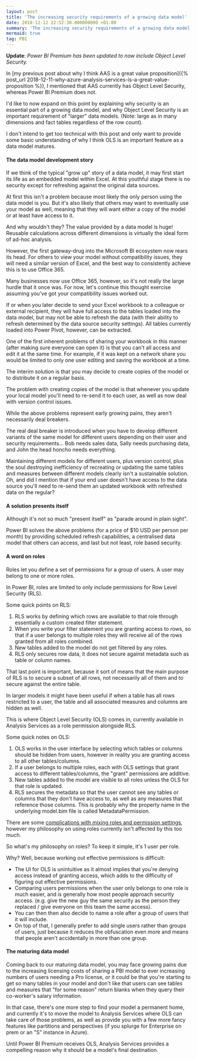 ```yaml
---
layout: post
title: 'The increasing security requirements of a growing data model'
date: 2018-12-12 22:52:30.000000000 +01:00
summary: 'The increasing security requirements of a growing data model'
mermaid: true
tag: PBI
---
```

**Update**: *Power BI Premium has been updated to now include Object Level Security.*

In [my previous post about why I think AAS is a great value proposition]({% post_url 2018-12-11-why-azure-analysis-services-is-a-great-value-proposition %}), I mentioned that AAS currently has Object Level Security, whereas Power BI Premium does not. 

I'd like to now expand on this point by explaining why security is an essential part of a growing data model, and why Object Level Security is an important requirement of "larger" data models. (Note: large as in many dimensions and fact tables regardless of the row count).

I don't intend to get too technical with this post and only want to provide some basic understanding of why I think OLS is an important feature as a data model matures.

#### The data model development story

If we think of the typical "grow up" story of a data model, it may first start its life as an embedded model within Excel. At this youthful stage there is no security except for refreshing against the original data sources.

At first this isn't a problem because most likely the only person using the data model is you. But it's also likely that others may want to eventually use your model as well, meaning that they will want either a copy of the model or at least have access to it.

And why wouldn't they? The value provided by a data model is huge! Reusable calculations across different dimensions is virtually the ideal form of ad-hoc analysis.

However, the first gateway-drug into the Microsoft BI ecosystem now rears its head. For others to view your model without compatibility issues, they will need a similar version of Excel, and the best way to consistently achieve this is to use Office 365.

Many businesses now use Office 365, however, so it's not really the large hurdle that it once was. For now, let's continue this thought exercise assuming you've got your compatibility issues worked out.

If or when you later decide to send your Excel workbook to a colleague or external recipient, they will have full access to the tables loaded into the data model, but may not be able to refresh the data (with their ability to refresh determined by the data source security settings). All tables currently loaded into Power Pivot, however, can be extracted.

One of the first inherent problems of sharing your workbook in this manner (after making sure everyone can open it) is that you can't all access and edit it at the same time. For example, if it was kept on a network share you would be limited to only one user editing and saving the workbook at a time.

The interim solution is that you may decide to create copies of the model or to distribute it on a regular basis.

The problem with creating copies of the model is that whenever you update your local model you'll need to re-send it to each user, as well as now deal with version control issues.

While the above problems represent early growing pains, they aren't necessarily deal breakers.

The real deal breaker is introduced when you have to develop different variants of the same model for different users depending on their user and security requirements... Bob needs sales data, Sally needs purchasing data, and John the head honcho needs everything.

Maintaining different models for different users, plus version control, plus the soul destroying inefficiency of recreating or updating the same tables and measures between different models clearly isn't a sustainable solution. Oh, and did I mention that if your end user doesn't have access to the data source you'll need to re-send them an updated workbook with refreshed data on the regular?

#### A solution presents itself

Although it's not so much "present itself" as "parade around in plain sight".

Power BI solves the above problems (for a price of $10 USD per person per month) by providing scheduled refresh capabilities, a centralised data model that others can access, and last but not least, role based security.

#### A word on roles

Roles let you define a set of permissions for a group of users. A user may belong to one or more roles.

In Power BI, roles are limited to only include permissions for Row Level Security (RLS).

Some quick points on RLS:

1.  RLS works by defining which rows are available to that role through essentially a custom created filter statement.
2.  When you write your filter statement you are granting access to rows, so that if a user belongs to multiple roles they will receive all of the rows granted from all roles combined.
3.  New tables added to the model do not get filtered by any roles.
4.  RLS only secures row data, it does not secure against metadata such as table or column names.

That last point is important, because it sort of means that the main purpose of RLS is to secure a subset of all rows, not necessarily all of them and to secure against the entire table.

In larger models it might have been useful if when a table has all rows restricted to a user, the table and all associated measures and columns are hidden as well.

This is where Object Level Security (OLS) comes in, currently available in Analysis Services as a role permission alongside RLS.

Some quick notes on OLS:

1.  OLS works in the user interface by selecting which tables or columns should be hidden from users, however in reality you are granting access to all other tables/columns.
2.  If a user belongs to multiple roles, each with OLS settings that grant access to different tables/columns, the "grant" permissions are additive.
3.  New tables added to the model are visible to all roles unless the OLS for that role is updated.
4.  RLS secures the metadata so that the user cannot see any tables or columns that they don't have access to, as well as any measures that reference those columns. This is probably why the property name in the underlying model.bim file is called MetadataPermission.

There are some [complications with mixing roles and permission settings](https://blogs.msdn.microsoft.com/analysisservices/2017/04/19/whats-new-in-sql-server-2017-ctp-2-0-for-analysis-services/), however my philosophy on using roles currently isn't affected by this too much.

So what's my philosophy on roles? To keep it simple, it's 1 user per role.

Why? Well, because working out effective permissions is difficult:

*   The UI for OLS is unintuitive as it almost implies that you're denying access instead of granting access, which adds to the difficulty of figuring out effective permissions.
*   Comparing users permissions when the user only belongs to one role is much easier, and is generally how most people approach security access. (e.g. give the new guy the same security as the person they replaced / give everyone on this team the same access).
*   You can then then also decide to name a role after a group of users that it will include.
*   On top of that, I generally prefer to add single users rather than groups of users, just because it reduces the obfuscation even more and means that people aren't accidentally in more than one group.

#### The maturing data model

Coming back to our maturing data model, you may face growing pains due to the increasing licensing costs of sharing a PBI model to ever increasing numbers of users needing a Pro license, or it could be that you're starting to get so many tables in your model and don't like that users can see tables and measures that "for some reason" return blanks when they query their co-worker's salary information.

In that case, there's one more step to find your model a permanent home, and currently it's to move the model to Analysis Services where OLS can take care of those problems, as well as provide you with a few more fancy features like partitions and perspectives (if you splurge for Enterprise on prem or an "S" instance in Azure).

Until Power BI Premium receives OLS, Analysis Services provides a compelling reason why it should be a model's final destination.